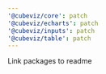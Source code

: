```yaml
---
'@cubeviz/core': patch
'@cubeviz/echarts': patch
'@cubeviz/inputs': patch
'@cubeviz/table': patch
---
```


Link packages to readme
